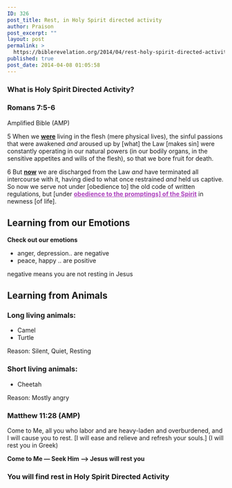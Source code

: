 ```yaml
---
ID: 326
post_title: Rest, in Holy Spirit directed activity
author: Praison
post_excerpt: ""
layout: post
permalink: >
  https://biblerevelation.org/2014/04/rest-holy-spirit-directed-activity/
published: true
post_date: 2014-04-08 01:05:58
---
```

<h3>What is Holy Spirit Directed Activity?</h3>
<div>
<h3>Romans 7:5-6</h3>
Amplified Bible (AMP)

</div>
<div>

5 When we <span style="text-decoration: underline;"><strong>were</strong></span> living in the flesh (mere physical lives), the sinful passions that were awakened <i>and</i> aroused up by [what] the Law [makes sin] were constantly operating in our natural powers (in our bodily organs, in the sensitive appetites and wills of the flesh), so that we bore fruit for death.

6 But <span style="text-decoration: underline;"><strong>now</strong></span> we are discharged from the Law <i>and</i> have terminated all intercourse with it, having died to what once restrained <i>and</i> held us captive. So now we serve not under [obedience to] the old code of written regulations, but [under <span style="text-decoration: underline; color: #ac41bd;"><strong>obedience to the promptings] of the Spirit</strong></span> in newness [of life].
<h2>Learning from our Emotions</h2>
<strong>Check out our emotions </strong>
<ul>
	<li>anger, depression.. are negative</li>
	<li>peace, happy .. are positive</li>
</ul>
negative means you are not resting in Jesus

</div>
<h2>Learning from Animals</h2>
<h3><strong>Long living animals:</strong></h3>
<ul>
	<li>Camel</li>
	<li>Turtle</li>
</ul>
Reason: Silent, Quiet, Resting
<h3>Short living animals:</h3>
<ul>
	<li>Cheetah</li>
</ul>
Reason: Mostly angry
<h3>Matthew 11:28 (AMP)</h3>
Come to Me, all you who labor and are heavy-laden and overburdened, and I will cause you to rest. [I will ease and relieve and refresh your souls.] (I will rest you in Greek)

<b>Come to Me — Seek Him —&gt; Jesus will rest you</b>
<h3>You will find rest in Holy Spirit Directed Activity</h3>